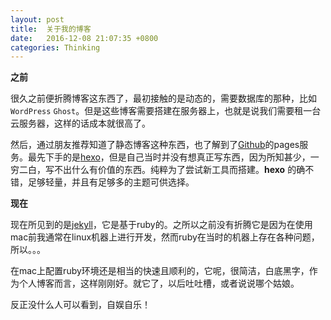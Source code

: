 ```yaml
---
layout: post
title:  关于我的博客
date:   2016-12-08 21:07:35 +0800
categories: Thinking
---
```

**之前**

很久之前便折腾博客这东西了，最初接触的是动态的，需要数据库的那种，比如 `WordPress` `Ghost`。但是这些博客需要搭建在服务器上，也就是说我们需要租一台云服务器，这样的话成本就很高了。

然后，通过朋友推荐知道了静态博客这种东西，也了解到了[Github](https://github.com)的pages服务。最先下手的是[hexo](https://hexo.io)，但是自己当时并没有想真正写东西，因为所知甚少，一穷二白，写不出什么有价值的东西。纯粹为了尝试新工具而搭建。**hexo** 的确不错，足够轻量，并且有足够多的主题可供选择。

**现在**

现在所见到的是[jekyll](https://jekyllrb.com/)，它是基于ruby的。之所以之前没有折腾它是因为在使用mac前我通常在linux机器上进行开发，然而ruby在当时的机器上存在各种问题，所以。。。

在mac上配置ruby环境还是相当的快速且顺利的，它呢，很简洁，白底黑字，作为个人博客而言，这样刚刚好。就它了，以后吐吐槽，或者说说哪个姑娘。

反正没什么人可以看到，自娱自乐！
